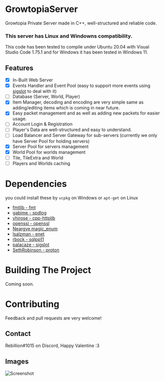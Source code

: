 # GrowtopiaServer
 Growtopia Private Server made in C++, well-structured and reliable code.
### This server has Linux and Windowns compatibility.
This code has been tested to compile under Ubuntu 20.04 with Visual Studio Code 1.75.1 and for Windows it has been tested in Windows 11.

## Features
- [x] In-Built Web Server
- [x] Events Handler and Event Pool (easy to support more events using [sigslot](https://github.com/palacaze/sigslot) to deal with it)
- [ ] Database (Server, World, Player)
- [x] Item Manager, decoding and encoding are very simple same as adding/editing items which is coming in near future.
- [x] Easy packet management and as well as adding new packets for easier usage.
- [ ] Account Login & Registration
- [ ] Player's Data are well-structured and easy to understand.
- [ ] Load Balancer and Server Gateway for sub-servers (currently we only have Server Pool for holding servers)
- [x] Server Pool for servers management
- [x] World Pool for worlds management
- [ ] Tile, TileExtra and World
- [ ] Players and Worlds caching

# Dependencies
you could install these by ``vcpkg`` on Windows or ``apt-get`` on Linux
 - [fmtlib - fmt](https://github.com/fmtlib/fmt)
 - [gabime - spdlog](https://github.com/gabime/spdlog) 
 - [yhirose - cpp-httplib](https://github.com/yhirose/cpp-httplib)
 - [openssl - openssl](https://github.com/openssl/openssl)
 - [Neargye magic_enum](https://github.com/Neargye/magic_enum)
 - [lsalzman - enet](https://github.com/lsalzman/enet)
 - [rbock - sqlpp11](https://github.com/rbock/sqlpp11)
 - [palacaze - sigslot](https://github.com/palacaze/sigslot)
 - [SethRobinson - proton](https://github.com/SethRobinson/proton)

# Building The Project
Coming soon.

# Contributing
Feedback and pull requests are very welcome!

## Contact
Rebillion#1015 on Discord, Happy Valentine :3

## Images
![Screenshot](https://iili.io/HGT1jJs.png)
